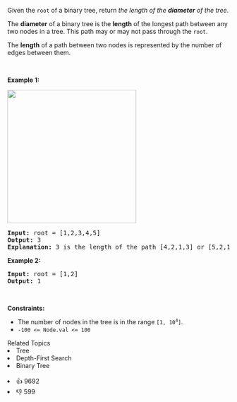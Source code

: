 <p>Given the <code>root</code> of a binary tree, return <em>the length of the <strong>diameter</strong> of the tree</em>.</p>

<p>The <strong>diameter</strong> of a binary tree is the <strong>length</strong> of the longest path between any two nodes in a tree. This path may or may not pass through the <code>root</code>.</p>

<p>The <strong>length</strong> of a path between two nodes is represented by the number of edges between them.</p>

<p>&nbsp;</p> 
<p><strong>Example 1:</strong></p> 
<img alt="" src="https://assets.leetcode.com/uploads/2021/03/06/diamtree.jpg" style="width: 292px; height: 302px;" /> 
<pre>
<strong>Input:</strong> root = [1,2,3,4,5]
<strong>Output:</strong> 3
<strong>Explanation:</strong> 3 is the length of the path [4,2,1,3] or [5,2,1,3].
</pre>

<p><strong>Example 2:</strong></p>

<pre>
<strong>Input:</strong> root = [1,2]
<strong>Output:</strong> 1
</pre>

<p>&nbsp;</p> 
<p><strong>Constraints:</strong></p>

<ul> 
 <li>The number of nodes in the tree is in the range <code>[1, 10<sup>4</sup>]</code>.</li> 
 <li><code>-100 &lt;= Node.val &lt;= 100</code></li> 
</ul>

<div><div>Related Topics</div><div><li>Tree</li><li>Depth-First Search</li><li>Binary Tree</li></div></div><br><div><li>👍 9692</li><li>👎 599</li></div>